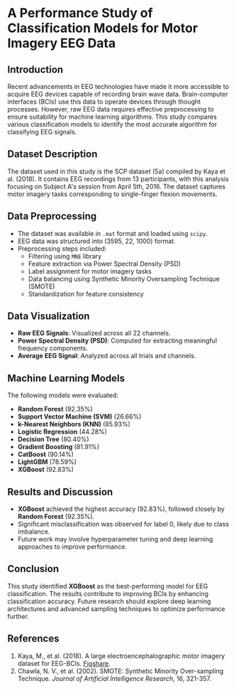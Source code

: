 # A Performance Study of Classification Models for Motor Imagery EEG Data

## Introduction
Recent advancements in EEG technologies have made it more accessible to acquire EEG devices capable of recording brain wave data. Brain-computer interfaces (BCIs) use this data to operate devices through thought processes. However, raw EEG data requires effective preprocessing to ensure suitability for machine learning algorithms. This study compares various classification models to identify the most accurate algorithm for classifying EEG signals.

## Dataset Description
The dataset used in this study is the SCP dataset (5a) compiled by Kaya et al. (2018). It contains EEG recordings from 13 participants, with this analysis focusing on Subject A's session from April 5th, 2016. The dataset captures motor imagery tasks corresponding to single-finger flexion movements.

## Data Preprocessing
- The dataset was available in `.mat` format and loaded using `scipy`.
- EEG data was structured into (3595, 22, 1000) format.
- Preprocessing steps included:
  - Filtering using `MNE` library
  - Feature extraction via Power Spectral Density (PSD)
  - Label assignment for motor imagery tasks
  - Data balancing using Synthetic Minority Oversampling Technique (SMOTE)
  - Standardization for feature consistency

## Data Visualization
- **Raw EEG Signals**: Visualized across all 22 channels.
- **Power Spectral Density (PSD)**: Computed for extracting meaningful frequency components.
- **Average EEG Signal**: Analyzed across all trials and channels.

## Machine Learning Models
The following models were evaluated:
- **Random Forest** (92.35%)
- **Support Vector Machine (SVM)** (26.66%)
- **k-Nearest Neighbors (KNN)** (85.93%)
- **Logistic Regression** (44.28%)
- **Decision Tree** (80.40%)
- **Gradient Boosting** (81.91%)
- **CatBoost** (90.14%)
- **LightGBM** (78.59%)
- **XGBoost** (92.83%)

## Results and Discussion
- **XGBoost** achieved the highest accuracy (92.83%), followed closely by **Random Forest** (92.35%).
- Significant misclassification was observed for label 0, likely due to class imbalance.
- Future work may involve hyperparameter tuning and deep learning approaches to improve performance.

## Conclusion
This study identified **XGBoost** as the best-performing model for EEG classification. The results contribute to improving BCIs by enhancing classification accuracy. Future research should explore deep learning architectures and advanced sampling techniques to optimize performance further.

## References
1. Kaya, M., et al. (2018). A large electroencephalographic motor imagery dataset for EEG-BCIs. [Figshare](https://doi.org/10.6084/m9.figshare.c.3917698.v1).
2. Chawla, N. V., et al. (2002). SMOTE: Synthetic Minority Over-sampling Technique. *Journal of Artificial Intelligence Research*, 16, 321-357.


